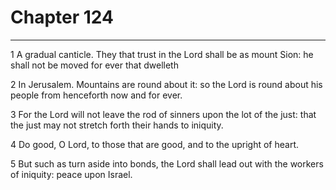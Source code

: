 # Chapter 124

***

1 A gradual canticle. They that trust in the Lord shall be as mount Sion: he shall not be moved for ever that dwelleth

2 In Jerusalem. Mountains are round about it: so the Lord is round about his people from henceforth now and for ever.

3 For the Lord will not leave the rod of sinners upon the lot of the just: that the just may not stretch forth their hands to iniquity.

4 Do good, O Lord, to those that are good, and to the upright of heart.

5 But such as turn aside into bonds, the Lord shall lead out with the workers of iniquity: peace upon Israel.

